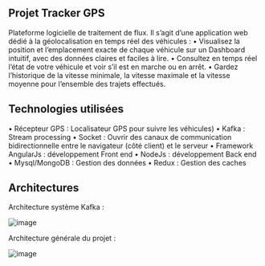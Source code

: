 ## Projet Tracker GPS
Plateforme logicielle de traitement de flux.  Il s’agit d’une application web dédié à la géolocalisation en temps réel des véhicules :
•	Visualisez la position et l’emplacement exacte de chaque véhicule sur un Dashboard intuitif, avec des données claires et faciles à lire.
•	Consultez en temps réel l’état de votre véhicule et voir s’il est en marche ou en arrêt.
•	Gardez l’historique de la vitesse minimale, la vitesse maximale et la vitesse moyenne pour l’ensemble des trajets effectués.

## Technologies utilisées
•	Récepteur GPS : Localisateur GPS pour suivre les véhicules)
•	Kafka : Stream processing
•	Socket : Ouvrir des canaux de communication bidirectionnelle entre le navigateur (côté client) et le serveur
•	Framework AngularJs : développement Front end
•	NodeJs : développement Back end
•	Mysql/MongoDB : Gestion des données
•	Redux : Gestion des caches

## Architectures
Architecture système Kafka :

![image](https://user-images.githubusercontent.com/116977929/199102768-db2b5e5c-a5af-48f3-a4f1-9e91d53a32be.png)


Architecture générale du projet :

![image](https://user-images.githubusercontent.com/116977929/199102842-64f1371b-27f2-42bd-bb42-656d39750d46.png)





